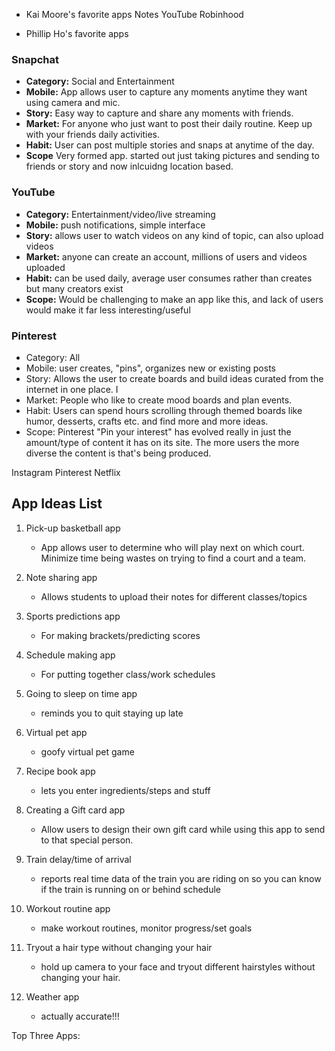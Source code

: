 - Kai Moore's favorite apps
  Notes
  YouTube
  Robinhood

- Phillip Ho's favorite apps
 ### Snapchat
 - **Category:** Social and Entertainment
 - **Mobile:** App allows user to capture any moments anytime they want using camera and mic. 
 - **Story:** Easy way to capture and share any moments with friends.
 - **Market:** For anyone who just want to post their daily routine. Keep up with your friends daily activities. 
 - **Habit:** User can post multiple stories and snaps at anytime of the day.
 - **Scope** Very formed app. started out just taking pictures and sending to friends or story and now inlcuidng location based. 
  
### YouTube
  - **Category:** Entertainment/video/live streaming
  - **Mobile:** push notifications, simple interface
  - **Story:** allows user to watch videos on any kind of topic, can also upload videos
  - **Market:** anyone can create an account, millions of users and videos uploaded
  - **Habit:** can be used daily, average user consumes rather than creates but many creators exist
  - **Scope:** Would be challenging to make an app like this, and lack of users would make it far less interesting/useful


### Pinterest
- Category: All 
- Mobile: user creates, "pins", organizes new or existing posts 
- Story: Allows the user to create boards and build ideas curated from the internet in one place. I
- Market: People who like to create mood boards and plan events. 
- Habit: Users can spend hours scrolling through themed boards like humor, desserts, crafts etc. and find more and more ideas.
- Scope: Pinterest "Pin your interest" has evolved really in just the amount/type of content it has on its site. The more users the more diverse the content is that's being produced.



Instagram
Pinterest
Netflix

## App Ideas List

1. Pick-up basketball app
    - App allows user to determine who will play next on which court. Minimize time being wastes on trying to find a court and a team.
2. Note sharing app
    - Allows students to upload their notes for different classes/topics
3. Sports predictions app
    - For making brackets/predicting scores
4. Schedule making app
    - For putting together class/work schedules
5. Going to sleep on time app
    - reminds you to quit staying up late
6. Virtual pet app
    - goofy virtual pet game
7. Recipe book app
    - lets you enter ingredients/steps and stuff
8. Creating a Gift card app
    - Allow users to design their own gift card while using this app to send to that special person.

9. Train delay/time of arrival
    - reports real time data of the train you are riding on so you can know if the train is running on or behind schedule

10. Workout routine app
    - make workout routines, monitor progress/set goals

11. Tryout a hair type without changing your hair
    - hold up camera to your face and tryout different hairstyles without changing your hair.
    
12. Weather app
    - actually accurate!!!


Top Three Apps:





